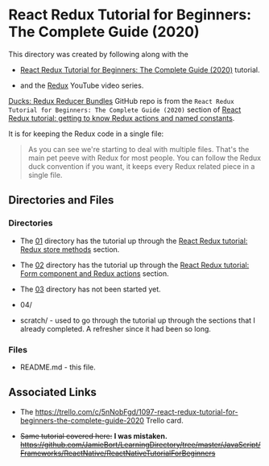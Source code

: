 # React Redux Tutorial for Beginners: The Complete Guide (2020)

This directory was created by following along with the 

* [React Redux Tutorial for Beginners: The Complete Guide (2020)](https://www.valentinog.com/blog/redux/) tutorial.

* and the [Redux](https://www.youtube.com/playlist?list=PLfNd7po_IV0GTfQb8RJirrt83BFMF-Lj0) YouTube video series.

[Ducks: Redux Reducer Bundles](https://github.com/erikras/ducks-modular-redux) GitHub repo is from the `React Redux Tutorial for Beginners: The Complete Guide (2020)` section of [React Redux tutorial: getting to know Redux actions and named constants](https://www.valentinog.com/blog/redux/#react-redux-tutorial-getting-to-know-redux-actions-and-named-constants).

It is for keeping the Redux code in a single file:
>As you can see we're starting to deal with multiple files. That's the main pet peeve with Redux for most people. You can follow the Redux duck convention if you want, it keeps every Redux related piece in a single file.




## Directories and Files
### Directories
* The [01](https://github.com/JamieBort/LearningDirectory/tree/master/JavaScript/Libraries/Redux/ReactReduxTutorialforBeginnersTheCompleteGuide2020/01) directory has the tutorial up through the [React Redux tutorial: Redux store methods](https://www.valentinog.com/blog/redux/#react-redux-tutorial-redux-store-methods) section.

* The [02](https://github.com/JamieBort/LearningDirectory/tree/master/JavaScript/Libraries/Redux/ReactReduxTutorialforBeginnersTheCompleteGuide2020/02) directory has the tutorial up through the [React Redux tutorial: Form component and Redux actions](https://www.valentinog.com/blog/redux/#react-redux-tutorial-form-component-and-redux-actions) section.

* The [03](https://github.com/JamieBort/LearningDirectory/tree/master/JavaScript/Libraries/Redux/ReactReduxTutorialforBeginnersTheCompleteGuide2020/03) directory has not been started yet.

* 04/

* scratch/ - used to go through the tutorial up through the sections that I already completed. A refresher since it had been so long.

### Files
* README.md - this file.

## Associated Links

* The https://trello.com/c/5nNobFgd/1097-react-redux-tutorial-for-beginners-the-complete-guide-2020 Trello card.

* ~~Same tutorial covered here:~~ **I was mistaken.**
~~https://github.com/JamieBort/LearningDirectory/tree/master/JavaScript/Frameworks/ReactNative/ReactNativeTutorialForBeginners~~ 